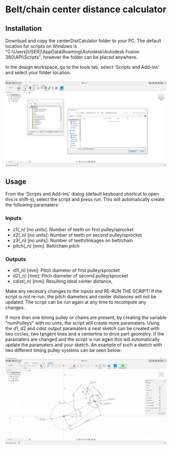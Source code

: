 # Belt/chain center distance calculator

## Installation
Download and copy the centerDistCalulator folder to your PC. The default location for scripts on Windows is "C:\Users\[USER]\AppData\Roaming\Autodesk\Autodesk Fusion 360\API\Scripts", however the folder can be placed anywhere.

In the design workspace, go to the tools tab, select 'Scripts and Add-Ins' and select your folder location.

![Dialog Image](https://raw.githubusercontent.com/ddaners/fusion-360-timing-belt-calculator-script/main/resources/folderSelect.PNG)


## Usage
From the 'Scripts and Add-Ins' dialog (default keyboard shortcut to open this is shift-s), select the script and press run. This will automatically create the following paramaters:

### Inputs
- z1(_n) [no units]: Number of teeth on first pulley/sprocket
- z2(_n) [no units]: Number of teeth on second pulley/sprocket
- z3(_n) [no units]: Number of teeth/linkages on belt/chain
- pitch(_n) [mm]: Belt/chain pitch
### Outputs
- d1(_n) [mm]: Pitch diameter of first pulley/sprocket
- d2(_n) [mm]: Pitch diameter of second pulley/sprocket
- cdist(_n) [mm]: Resulting ideal center distance,

Make any necesary changes to the inputs and RE-RUN THE SCRIPT! If the script is not re-run, the pitch diameters and center distances will not be updated. The script can be run again at any time to recompute any changes.

If more than one timing pulley or chains are present, by creating the variable "numPulleys" with no units, the script will create more paramaters. Using the d1, d2 and cdist output paramaters a neat sketch can be created with two circles, two tangent lines and a centerline to drive part geometry. If the paramaters are changed and the script is run again this will automatically update the paramaters and your sketch. An example of such a sketch with two different timing pulley systems can be seen below:

![Example Image](https://raw.githubusercontent.com/ddaners/fusion-360-timing-belt-calculator-script/main/resources/pulleyExample.PNG)
